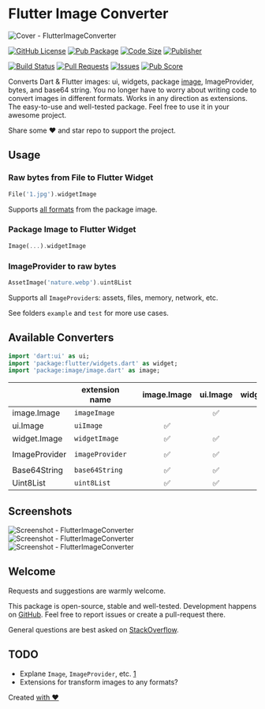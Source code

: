 # Flutter Image Converter

![Cover - FlutterImageConverter](https://raw.githubusercontent.com/signmotion/flutter_image_converter/master/images/cover.webp)

[![GitHub License](https://img.shields.io/badge/license-MIT-blue.svg)](https://opensource.org/licenses/MIT)
[![Pub Package](https://img.shields.io/pub/v/flutter_image_converter.svg?logo=dart&logoColor=00b9fc&color=blue)](https://pub.dartlang.org/packages/flutter_image_converter)
[![Code Size](https://img.shields.io/github/languages/code-size/signmotion/flutter_image_converter?logo=github&logoColor=white)](https://github.com/signmotion/flutter_image_converter)
[![Publisher](https://img.shields.io/pub/publisher/flutter_image_converter)](https://pub.dev/publishers/syrokomskyi.com)

[![Build Status](https://img.shields.io/github/actions/workflow/status/signmotion/flutter_image_converter/flutter-ci.yml?logo=github-actions&logoColor=white)](https://github.com/signmotion/flutter_image_converter/actions)
[![Pull Requests](https://img.shields.io/github/issues-pr/signmotion/flutter_image_converter?logo=github&logoColor=white)](https://github.com/signmotion/flutter_image_converter/pulls)
[![Issues](https://img.shields.io/github/issues/signmotion/flutter_image_converter?logo=github&logoColor=white)](https://github.com/signmotion/flutter_image_converter/issues)
[![Pub Score](https://img.shields.io/pub/points/flutter_image_converter?logo=dart&logoColor=00b9fc)](https://pub.dev/packages/flutter_image_converter/score)

Converts Dart & Flutter images: ui, widgets, package [image](https://pub.dev/packages/image), ImageProvider, bytes, and base64 string.
You no longer have to worry about writing code to convert images in different formats.
Works in any direction as extensions.
The easy-to-use and well-tested package.
Feel free to use it in your awesome project.

Share some ❤️ and star repo to support the project.

## Usage

### Raw bytes from File to Flutter Widget

```dart
File('1.jpg').widgetImage
```

Supports [all formats](https://github.com/brendan-duncan/image/blob/main/doc/formats.md) from the package image.

### Package Image to Flutter Widget

```dart
Image(...).widgetImage
```

### ImageProvider to raw bytes

```dart
AssetImage('nature.webp').uint8List
```

Supports all `ImageProvider`s: assets, files, memory, network, etc.

See folders `example` and `test` for more use cases.

## Available Converters

```dart
import 'dart:ui' as ui;
import 'package:flutter/widgets.dart' as widget;
import 'package:image/image.dart' as image;
```

|               | extension name  |     | image.Image | ui.Image | widget.Image | ImageProvider | Base64String | Uint8List |
| ------------- | --------------- | --- | :---------: | :------: | :----------: | :-----------: | :----------: | --------- |
| image.Image   | `imageImage`    |     |             |    ✅    |      ✅      |      ✅       |      ✅      | ✅        |
| ui.Image      | `uiImage`       |     |     ✅      |          |      ✅      |      ✅       |      ✅      | ✅        |
| widget.Image  | `widgetImage`   |     |     ✅      |    ✅    |              |      ✅       |      ✅      | ✅        |
|               |                 |     |             |          |              |               |              |           |
| ImageProvider | `imageProvider` |     |     ✅      |    ✅    |      ✅      |               |      ✅      | ✅        |
|               |                 |     |             |          |              |               |              |           |
| Base64String  | `base64String`  |     |     ✅      |    ✅    |      ✅      |      ✅       |              | ✅        |
| Uint8List     | `uint8List`     |     |     ✅      |    ✅    |      ✅      |      ✅       |      ✅      |           |

## Screenshots

![Screenshot - FlutterImageConverter](https://raw.githubusercontent.com/signmotion/flutter_image_converter/master/images/screenshots/1.png)
![Screenshot - FlutterImageConverter](https://raw.githubusercontent.com/signmotion/flutter_image_converter/master/images/screenshots/2.png)
![Screenshot - FlutterImageConverter](https://raw.githubusercontent.com/signmotion/flutter_image_converter/master/images/screenshots/3.png)

## Welcome

Requests and suggestions are warmly welcome.

This package is open-source, stable and well-tested. Development happens on
[GitHub](https://github.com/signmotion/flutter_image_converter). Feel free to report issues
or create a pull-request there.

General questions are best asked on
[StackOverflow](https://stackoverflow.com/questions/tagged/flutter_image_converter).

## TODO

- Explane `Image`, `ImageProvider`, etc. [1](https://stackoverflow.com/a/56431615/963948)
- Extensions for transform images to any formats?

Created [with ❤️](https://syrokomskyi.com)
